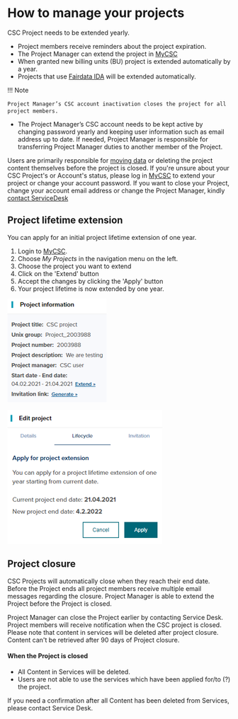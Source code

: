 # How to manage your projects

CSC Project needs to be extended yearly.

* Project members receive reminders about the project expiration.
* The Project Manager can extend the project in [MyCSC](https://my.csc.fi)
* When granted new billing units (BU) project is extended automatically by a year.
* Projects that use [Fairdata IDA](https://ida.fairdata.fi/) will be extended automatically.

!!! Note 

    Project Manager’s CSC account inactivation closes the project for all project members.

* The Project Manager’s CSC account needs to be kept active by changing password yearly and keeping user information such as email address up to date. If needed, Project Manager is responsible for transferring Project Manager duties to another member of the Project.

Users are primarily responsible for [moving data](../data/moving/index.md) or deleting the project content themselves before the project is closed. 
If you're unsure about your CSC Project's or Account's status, please log in [MyCSC](https://my.csc.fi) to extend your project or change your account password.
If you want to close your Project, change your account email address or change the Project Manager, kindly [contact ServiceDesk](/support/contact/)

## Project lifetime extension

You can apply for an initial project lifetime extension of one year.

1. Login to [MyCSC](https://my.csc.fi).
1. Choose _My Projects_ in the navigation menu on the left.
1. Choose the project you want to extend
1. Click on the 'Extend' button
1. Accept the changes by clicking the 'Apply' button
1. Your project lifetime is now extended by one year.

![Information on specific project](images/small/project_extension2.png 'Information on specific project')

![Extend your project lifetime by pressing apply](images/small/project_extension1.png 'Extend your project lifetime by pressing apply') 

## Project closure

CSC Projects will automatically close when they reach their end date. Before the Project ends all project members receive multiple email messages regarding the closure. Project Manager is able to extend the Project before the Project is closed.  

Project Manager can close the Project earlier by contacting Service Desk. Project members will receive notification when the CSC project is closed. Please note that content in services will be deleted after project closure. Content can't be retrieved after 90 days of Project closure.

#### When the Project is closed

* All Content in Services will be deleted.
* Users are not able to use the services which have been applied for/to (?) the project.

If you need a confirmation after all Content has been deleted from Services, please contact Service Desk.


